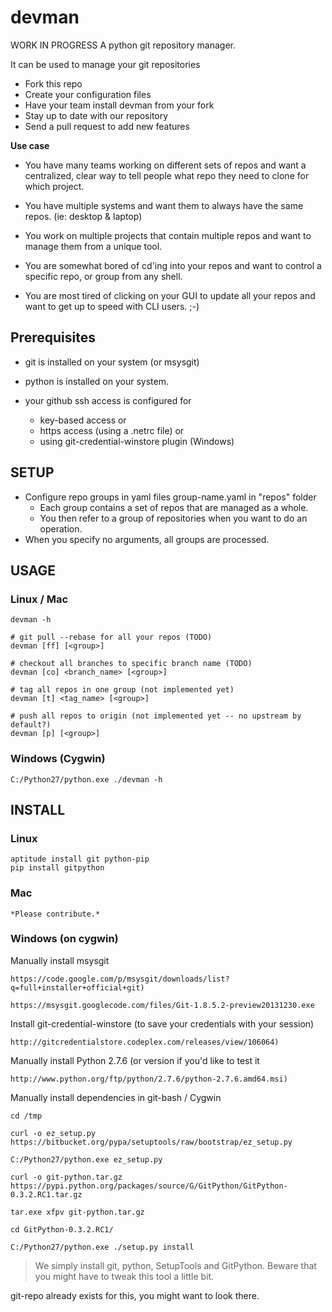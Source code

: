 <!-- vim: set ai ts=2 sw=2 et!: -->

devman
======

WORK IN PROGRESS
A python git repository manager.

It can be used to manage your git repositories 

 * Fork this repo
 * Create your configuration files
 * Have your team install devman from your fork
 * Stay up to date with our repository
 * Send a pull request to add new features

**Use case**

 * You have many teams working on different sets of repos and want a centralized, clear way to tell people what repo they need to clone for which project.

 * You have multiple systems and want them to always have the same repos. (ie: desktop & laptop)

 * You work on multiple projects that contain multiple repos and want to manage them from a unique tool. 

 * You are somewhat bored of cd'ing into your repos and want to control a specific repo, or group from any shell. 

 * You are most tired of clicking on your GUI to update all your repos and want to get up to speed with CLI users. ;-)

## Prerequisites

  - git is installed on your system (or msysgit)

  - python is installed on your system.

  - your github ssh access is configured for
    * key-based access or
    * https access (using a .netrc file) or 
    * using git-credential-winstore plugin (Windows)

## SETUP

  * Configure repo groups in yaml files group-name.yaml in "repos" folder
    * Each group contains a set of repos that are managed as a whole.
    * You then refer to a group of repositories when you want to do an operation.
  * When you specify no arguments, all groups are processed. 



## USAGE
### Linux / Mac

    devman -h
    
    # git pull --rebase for all your repos (TODO)
    devman [ff] [<group>]
    
    # checkout all branches to specific branch name (TODO)
    devman [co] <branch_name> [<group>] 
    
    # tag all repos in one group (not implemented yet)
    devman [t] <tag_name> [<group>] 
    
    # push all repos to origin (not implemented yet -- no upstream by default?)
    devman [p] [<group>] 

### Windows (Cygwin)
  
    C:/Python27/python.exe ./devman -h

## INSTALL
### Linux
    
    aptitude install git python-pip
    pip install gitpython

### Mac

    *Please contribute.*

### Windows (on cygwin)

Manually install msysgit

    https://code.google.com/p/msysgit/downloads/list?q=full+installer+official+git)

    https://msysgit.googlecode.com/files/Git-1.8.5.2-preview20131230.exe 

Install git-credential-winstore (to save your credentials with your session)

    http://gitcredentialstore.codeplex.com/releases/view/106064)
 
Manually install Python 2.7.6 (or version if you'd like to test it

    http://www.python.org/ftp/python/2.7.6/python-2.7.6.amd64.msi) 

Manually install dependencies in git-bash  / Cygwin

    cd /tmp

    curl -o ez_setup.py https://bitbucket.org/pypa/setuptools/raw/bootstrap/ez_setup.py

    C:/Python27/python.exe ez_setup.py

    curl -o git-python.tar.gz https://pypi.python.org/packages/source/G/GitPython/GitPython-0.3.2.RC1.tar.gz

    tar.exe xfpv git-python.tar.gz 

    cd GitPython-0.3.2.RC1/

    C:/Python27/python.exe ./setup.py install

> We simply install git, python, SetupTools and GitPython. Beware that you might have to tweak this tool a little bit.

git-repo already exists for this, you might want to look there.
